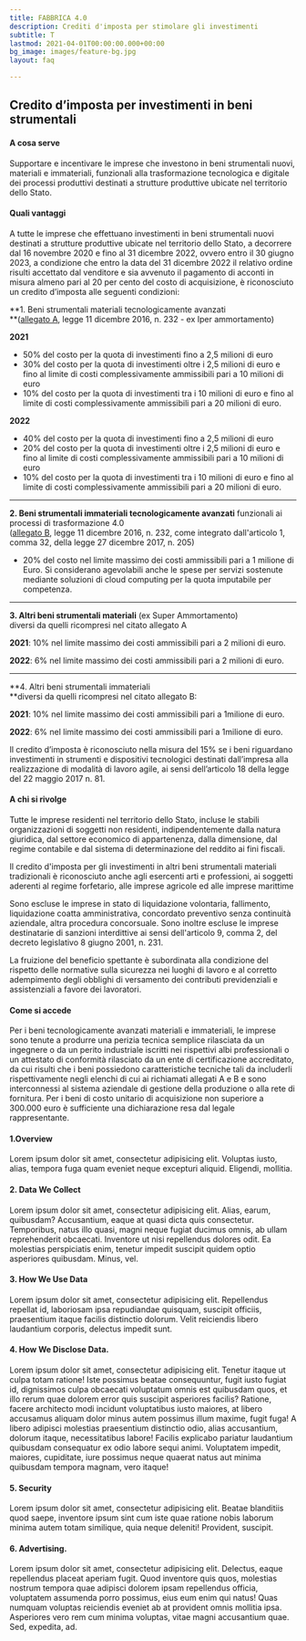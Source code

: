 ```yaml
---
title: FABBRICA 4.0
description: Crediti d'imposta per stimolare gli investimenti
subtitle: T
lastmod: 2021-04-01T00:00:00.000+00:00
bg_image: images/feature-bg.jpg
layout: faq

---
```

## Credito d’imposta per investimenti in beni strumentali

#### **A cosa serve**

Supportare e incentivare le imprese che investono in beni strumentali nuovi, materiali e immateriali, funzionali alla trasformazione tecnologica e digitale dei processi produttivi destinati a strutture produttive ubicate nel territorio dello Stato.

#### Quali vantaggi

A tutte le imprese che effettuano investimenti in beni strumentali nuovi destinati a strutture produttive ubicate nel territorio dello Stato, a decorrere dal 16 novembre 2020 e fino al 31 dicembre 2022, ovvero entro il 30 giugno 2023, a condizione che entro la data del 31 dicembre 2022 il relativo ordine risulti accettato dal venditore e sia avvenuto il pagamento di acconti in misura almeno pari al 20 per cento del costo di acquisizione, è riconosciuto un credito d’imposta alle seguenti condizioni:

**1. Beni strumentali materiali tecnologicamente avanzati  
**([allegato A](https://www.mise.gov.it/images/stories/documenti/Allegato_A_2016.pdf), legge 11 dicembre 2016, n. 232 - ex Iper ammortamento)

**2021**

* 50% del costo per la quota di investimenti fino a 2,5 milioni di euro
* 30% del costo per la quota di investimenti oltre i 2,5 milioni di euro e fino al limite di costi complessivamente ammissibili pari a 10 milioni di euro
* 10% del costo per la quota di investimenti tra i 10 milioni di euro e fino al limite di costi complessivamente ammissibili pari a 20 milioni di euro.

**2022**

* 40% del costo per la quota di investimenti fino a 2,5 milioni di euro
* 20% del costo per la quota di investimenti oltre i 2,5 milioni di euro e fino al limite di costi complessivamente ammissibili pari a 10 milioni di euro
* 10% del costo per la quota di investimenti tra i 10 milioni di euro e fino al limite di costi complessivamente ammissibili pari a 20 milioni di euro.

***

**2. Beni strumentali immateriali tecnologicamente avanzati** funzionali ai processi di trasformazione 4.0  
([allegato B](https://www.mise.gov.it/images/stories/documenti/Allegato_B_2016.pdf), legge 11 dicembre 2016, n. 232, come integrato dall'articolo 1, comma 32, della legge 27 dicembre 2017, n. 205)

* 20% del costo nel limite massimo dei costi ammissibili pari a 1 milione di Euro. Si considerano agevolabili anche le spese per servizi sostenute mediante soluzioni di cloud computing per la quota imputabile per competenza.

***

**3. Altri beni strumentali materiali** (ex Super Ammortamento)  
diversi da quelli ricompresi nel citato allegato A

**2021**: 10% nel limite massimo dei costi ammissibili pari a 2 milioni di euro.

**2022**: 6% nel limite massimo dei costi ammissibili pari a 2 milioni di euro.

***

**4. Altri beni strumentali immateriali   
**diversi da quelli ricompresi nel citato allegato B:

**2021**: 10% nel limite massimo dei costi ammissibili pari a 1milione di euro.

**2022**: 6% nel limite massimo dei costi ammissibili pari a 1milione di euro.

Il credito d’imposta è riconosciuto nella misura del 15% se i beni riguardano investimenti in strumenti e dispositivi tecnologici destinati dall’impresa alla realizzazione di modalità di lavoro agile, ai sensi dell’articolo 18 della legge del 22 maggio 2017 n. 81.

#### A chi si rivolge

Tutte le imprese residenti nel territorio dello Stato, incluse le stabili organizzazioni di soggetti non residenti, indipendentemente dalla natura giuridica, dal settore economico di appartenenza, dalla dimensione, dal regime contabile e dal sistema di determinazione del reddito ai fini fiscali.  
  
Il credito d'imposta per gli investimenti in altri beni strumentali materiali tradizionali è riconosciuto anche agli esercenti arti e professioni, ai soggetti aderenti al regime forfetario, alle imprese agricole ed alle imprese marittime  
  
Sono escluse le imprese in stato di liquidazione volontaria, fallimento, liquidazione coatta amministrativa, concordato preventivo senza continuità aziendale, altra procedura concorsuale. Sono inoltre escluse le imprese destinatarie di sanzioni interdittive ai sensi dell'articolo 9, comma 2, del decreto legislativo 8 giugno 2001, n. 231.  
  
La fruizione del beneficio spettante è subordinata alla condizione del rispetto delle normative sulla sicurezza nei luoghi di lavoro e al corretto adempimento degli obblighi di versamento dei contributi previdenziali e assistenziali a favore dei lavoratori.

#### Come si accede

Per i beni tecnologicamente avanzati materiali e immateriali, le imprese sono tenute a produrre una perizia tecnica semplice rilasciata da un ingegnere o da un perito industriale iscritti nei rispettivi albi professionali o un attestato di conformità rilasciato da un ente di certificazione accreditato, da cui risulti che i beni possiedono caratteristiche tecniche tali da includerli rispettivamente negli elenchi di cui ai richiamati allegati A e B e sono interconnessi al sistema aziendale di gestione della produzione o alla rete di fornitura. Per i beni di costo unitario di acquisizione non superiore a 300.000 euro è sufficiente una dichiarazione resa dal legale rappresentante.

#### 1.Overview

Lorem ipsum dolor sit amet, consectetur adipisicing elit. Voluptas iusto, alias, tempora fuga quam eveniet
neque excepturi aliquid. Eligendi, mollitia.

#### 2. Data We Collect

Lorem ipsum dolor sit amet, consectetur adipisicing elit. Alias, earum, quibusdam? Accusantium, eaque at
quasi dicta quis consectetur. Temporibus, natus illo quasi, magni neque fugiat ducimus omnis, ab ullam
reprehenderit obcaecati. Inventore ut nisi repellendus dolores odit. Ea molestias perspiciatis enim, tenetur
impedit suscipit quidem optio asperiores quibusdam. Minus, vel.

#### 3. How We Use Data

Lorem ipsum dolor sit amet, consectetur adipisicing elit. Repellendus repellat id, laboriosam ipsa
repudiandae quisquam, suscipit officiis, praesentium itaque facilis distinctio dolorum. Velit reiciendis
libero laudantium corporis, delectus impedit sunt.

#### 4. How We Disclose Data.

Lorem ipsum dolor sit amet, consectetur adipisicing elit. Tenetur itaque ut culpa totam ratione! Iste
possimus beatae consequuntur, fugit iusto fugiat id, dignissimos culpa obcaecati voluptatum omnis est
quibusdam quos, et illo rerum quae dolorem error quis suscipit asperiores facilis? Ratione, facere architecto
modi incidunt voluptatibus iusto maiores, at libero accusamus aliquam dolor minus autem possimus illum maxime,
fugit fuga! A libero adipisci molestias praesentium distinctio odio, alias accusantium, dolorum itaque,
necessitatibus labore! Facilis explicabo pariatur laudantium quibusdam consequatur ex odio labore sequi animi.
Voluptatem impedit, maiores, cupiditate, iure possimus neque quaerat natus aut minima quibusdam tempora
magnam, vero itaque!

#### 5. Security

Lorem ipsum dolor sit amet, consectetur adipisicing elit. Beatae blanditiis quod saepe, inventore ipsum sint
cum iste quae ratione nobis laborum minima autem totam similique, quia neque deleniti! Provident, suscipit.

#### 6. Advertising.

Lorem ipsum dolor sit amet, consectetur adipisicing elit. Delectus, eaque repellendus placeat aperiam fugit.
Quod inventore quis quos, molestias nostrum tempora quae adipisci dolorem ipsam repellendus officia,
voluptatem assumenda porro possimus, eius eum enim qui natus! Quas numquam voluptas reiciendis eveniet ab at
provident omnis mollitia ipsa. Asperiores vero rem cum minima voluptas, vitae magni accusantium quae. Sed,
expedita, ad.